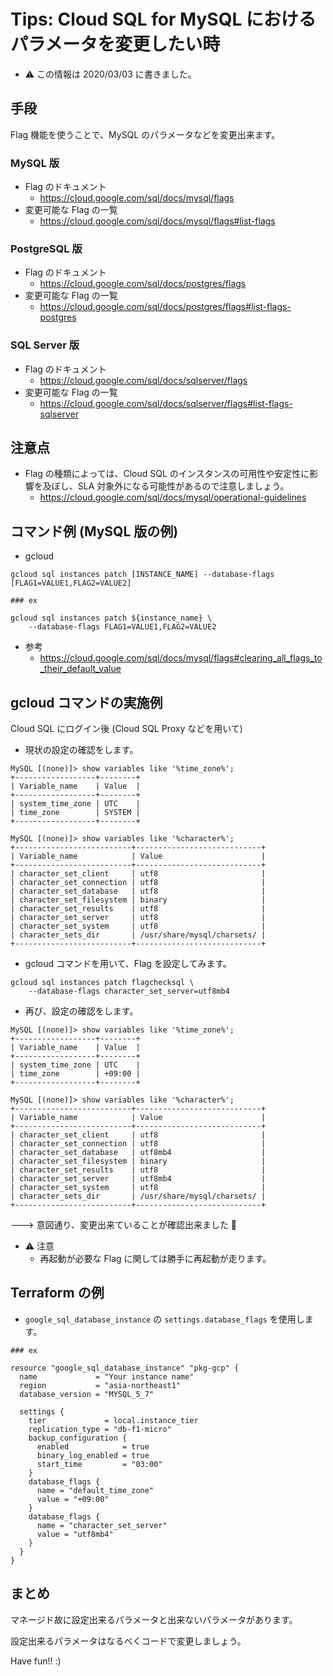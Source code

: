 # Tips: Cloud SQL for MySQL におけるパラメータを変更したい時

+ :warning: この情報は 2020/03/03 に書きました。

## 手段

Flag 機能を使うことで、MySQL のパラメータなどを変更出来ます。

### MySQL 版

+ Flag のドキュメント
  + https://cloud.google.com/sql/docs/mysql/flags
+ 変更可能な Flag の一覧
  + https://cloud.google.com/sql/docs/mysql/flags#list-flags

### PostgreSQL 版

+ Flag のドキュメント
  + https://cloud.google.com/sql/docs/postgres/flags
+ 変更可能な Flag の一覧
  + https://cloud.google.com/sql/docs/postgres/flags#list-flags-postgres

### SQL Server 版

+ Flag のドキュメント
  + https://cloud.google.com/sql/docs/sqlserver/flags
+ 変更可能な Flag の一覧
  + https://cloud.google.com/sql/docs/sqlserver/flags#list-flags-sqlserver

## 注意点

+ Flag の種類によっては、Cloud SQL のインスタンスの可用性や安定性に影響を及ぼし、SLA 対象外になる可能性があるので注意しましょう。
  + https://cloud.google.com/sql/docs/mysql/operational-guidelines
  
## コマンド例 (MySQL 版の例)

+ gcloud

```
gcloud sql instances patch [INSTANCE_NAME] --database-flags [FLAG1=VALUE1,FLAG2=VALUE2]
```
```
### ex

gcloud sql instances patch ${instance_name} \
    --database-flags FLAG1=VALUE1,FLAG2=VALUE2
```

+ 参考
  + https://cloud.google.com/sql/docs/mysql/flags#clearing_all_flags_to_their_default_value

## gcloud コマンドの実施例

Cloud SQL にログイン後 (Cloud SQL Proxy などを用いて)

+ 現状の設定の確認をします。

```
MySQL [(none)]> show variables like '%time_zone%';
+------------------+--------+
| Variable_name    | Value  |
+------------------+--------+
| system_time_zone | UTC    |
| time_zone        | SYSTEM |
+------------------+--------+
```
```
MySQL [(none)]> show variables like '%character%';
+--------------------------+----------------------------+
| Variable_name            | Value                      |
+--------------------------+----------------------------+
| character_set_client     | utf8                       |
| character_set_connection | utf8                       |
| character_set_database   | utf8                       |
| character_set_filesystem | binary                     |
| character_set_results    | utf8                       |
| character_set_server     | utf8                       |
| character_set_system     | utf8                       |
| character_sets_dir       | /usr/share/mysql/charsets/ |
+--------------------------+----------------------------+
```

+ gcloud コマンドを用いて、Flag を設定してみます。

```
gcloud sql instances patch flagchecksql \
    --database-flags character_set_server=utf8mb4
```

+ 再び、設定の確認をします。

```
MySQL [(none)]> show variables like '%time_zone%';
+------------------+--------+
| Variable_name    | Value  |
+------------------+--------+
| system_time_zone | UTC    |
| time_zone        | +09:00 |
+------------------+--------+
```
```
MySQL [(none)]> show variables like '%character%';
+--------------------------+----------------------------+
| Variable_name            | Value                      |
+--------------------------+----------------------------+
| character_set_client     | utf8                       |
| character_set_connection | utf8                       |
| character_set_database   | utf8mb4                    |
| character_set_filesystem | binary                     |
| character_set_results    | utf8                       |
| character_set_server     | utf8mb4                    |
| character_set_system     | utf8                       |
| character_sets_dir       | /usr/share/mysql/charsets/ |
+--------------------------+----------------------------+
```

---> 意図通り、変更出来ていることが確認出来ました :raised_hands:

+ :warning: 注意
  + 再起動が必要な Flag に関しては勝手に再起動が走ります。

## Terraform の例

+ `google_sql_database_instance` の `settings.database_flags` を使用します。

```
### ex

resource "google_sql_database_instance" "pkg-gcp" {
  name             = "Your instance name"
  region           = "asia-northeast1"
  database_version = "MYSQL_5_7"

  settings {
    tier             = local.instance_tier
    replication_type = "db-f1-micro"
    backup_configuration {
      enabled            = true
      binary_log_enabled = true
      start_time         = "03:00"
    }
    database_flags {
      name = "default_time_zone"
      value = "+09:00"
    }
    database_flags {
      name = "character_set_server"
      value = "utf8mb4"
    }
  }
}
```

## まとめ

マネージド故に設定出来るパラメータと出来ないパラメータがあります。

設定出来るパラメータはなるべくコードで変更しましょう。

Have fun!! :)
